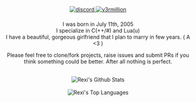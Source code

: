 <div align="center">
<a href="https://discord.gg/misako" target="_blank">
<img src=https://img.shields.io/badge/discord-%2300acee.svg?color=5964D5&style=for-the-badge&logo=discord&logoColor=white alt=discord style="margin-bottom: 5px;" />
</a>
  
<a href="https://v3rmillion.net/member.php?action=profile&uid=569052" target="_blank">
<img src=https://img.shields.io/badge/v3rmillion-%2300acee.svg?color=DD3C3B&style=for-the-badge&logo=v3rmillion&logoColor=white alt=v3rmillion style="margin-bottom: 5px;" />
</a> 

<br />  
  
<br />
I was born in July 11th, 2005
  
<br />
I specialize in C(++/#) and Lua(u)

<br />
I have a beautiful, gorgeous girlfriend that I plan to marry in few years. ( A <3 )
<br />

Please feel free to clone/fork projects, raise issues and submit PRs if you think something could be better. After all nothing is perfect.<br />
<br />

<img align="center" src="https://github-readme-stats.vercel.app/api?username=rexirexii&include_all_commits=true&count_private=true&show_icons=true&line_height=30&title_color=CDB4DB&icon_color=CDB4DB&text_color=D3D3D3&bg_color=0A0A0A" alt="Rexi's Github Stats">
<br />
<br />
<img src="https://github-readme-stats.vercel.app/api/top-langs/?username=rexirexii&layout=compact&theme=dark&bg_color=0A0A0A" alt="Rexi's Top Languages"/>
<br />
</div>
